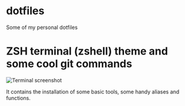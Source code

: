 # dotfiles
Some of my personal dotfiles
# ZSH terminal (zshell) theme and some cool git commands
![Terminal screenshot](https://i.imgur.com/8GVmQNA.png)

It contains the installation of some basic tools, some handy aliases and functions.